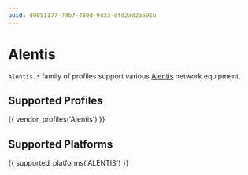 ```yaml
---
uuid: d0051177-74b7-430d-9d33-dfd2ad2aa91b
---
```

# Alentis

`Alentis.*` family of profiles support various [Alentis](http://www.netping.ru)
network equipment.

## Supported Profiles

{{ vendor_profiles('Alentis') }}

## Supported Platforms

{{ supported_platforms('ALENTIS') }}
